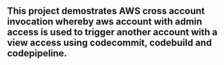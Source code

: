 ## This project demostrates AWS cross account invocation whereby aws account with admin access is used to trigger another account with a view access using codecommit, codebuild and codepipeline.